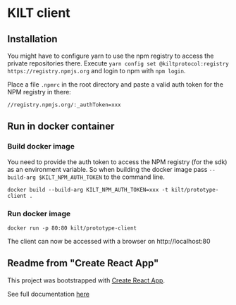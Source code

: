 # KILT client

## Installation
You might have to configure yarn to use the npm registry to access the private repositories there.
Execute `yarn config set @kiltprotocol:registry https://registry.npmjs.org` and login to npm with `npm login`.

Place a file `.npmrc` in the root directory and paste a valid auth token for the NPM registry in there:

```
//registry.npmjs.org/:_authToken=xxx
```

## Run in docker container

### Build docker image
You need to provide the auth token to access the NPM registry (for the sdk) as an environment variable. So when building the docker image pass `--build-arg $KILT_NPM_AUTH_TOKEN` to the command line.

```
docker build --build-arg KILT_NPM_AUTH_TOKEN=xxx -t kilt/prototype-client .
```

### Run docker image
```
docker run -p 80:80 kilt/prototype-client   
```
The client can now be accessed with a browser on http://localhost:80


## Readme from "Create React App"
This project was bootstrapped with [Create React App](https://github.com/facebookincubator/create-react-app).

See full documentation [here](https://facebook.github.io/create-react-app/docs/getting-started)
